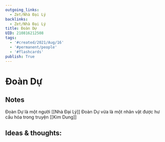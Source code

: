 ```yaml
---
outgoing_links:
  - Zet/Nhà Đại Lý
backlinks:
  - Zet/Nhà Đại Lý
title: Đoàn Dự
UID: 210816212508
tags:
  - '#created/2021/Aug/16'
  - '#permanent/people'
  - '#flashcards'
publish: True
---
```

# Đoàn Dự

## Notes
Đoàn Dự là một người [[Nhà Đại Lý]]
Đoàn Dự vừa là một nhân vật được hư cấu hóa trong truyện [[Kim Dung]]

## Ideas & thoughts:

